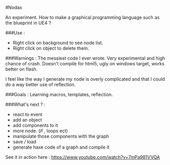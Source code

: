 #Nodax

An experiment. How to make a graphical programming language such as the blueprint in UE4 ?

###Use : 
* Right click on background to see node list.
* Right click on object to delete them.

###Warnings :
The messiest code I ever wrote.
Very experimental and high chance of crash. 
Doesn't compile for html5, ugly on windows target, works better on flash.

I feel like the way I generate my node is overly complicated and that I could do
a way better use of reflection. 

###Goals :
Learning macros, templates, reflection.

###What's next ? :
- react to event
- add an object
- add components to it
- more node. (if , loops ect)
- manipulate those components with the graph
- save / load
- generate haxe code of a graph and compile it

See it in action here : https://www.youtube.com/watch?v=7mPa981VVQA
